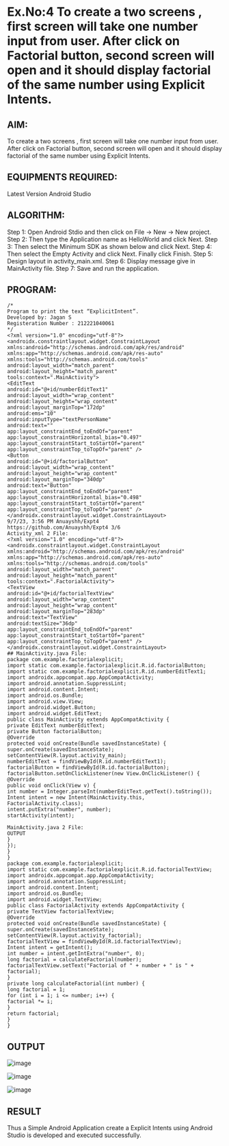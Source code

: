 # Ex.No:4 To create a two screens , first screen will take one number input from user. After click on Factorial button, second screen will open and it should display factorial of the same number using Explicit Intents.


## AIM:

To create a two screens , first screen will take one number input from user. After click on Factorial button, second screen will open and it should display factorial of the same number using Explicit Intents.


## EQUIPMENTS REQUIRED:

Latest Version Android Studio

## ALGORITHM:
Step 1: Open Android Stdio and then click on File -> New -> New project.
Step 2: Then type the Application name as HelloWorld and click Next.
Step 3: Then select the Minimum SDK as shown below and click Next.
Step 4: Then select the Empty Activity and click Next. Finally click Finish.
Step 5: Design layout in activity_main.xml.
Step 6: Display message give in MainActivity file.
Step 7: Save and run the application.


## PROGRAM:
```
/*
Program to print the text “ExplicitIntent”.
Developed by: Jagan S
Registeration Number : 212221040061
*/
<?xml version="1.0" encoding="utf-8"?>
<androidx.constraintlayout.widget.ConstraintLayout
xmlns:android="http://schemas.android.com/apk/res/android"
xmlns:app="http://schemas.android.com/apk/res-auto"
xmlns:tools="http://schemas.android.com/tools"
android:layout_width="match_parent"
android:layout_height="match_parent"
tools:context=".MainActivity">
<EditText
android:id="@+id/numberEditText1"
android:layout_width="wrap_content"
android:layout_height="wrap_content"
android:layout_marginTop="172dp"
android:ems="10"
android:inputType="textPersonName"
android:text=""
app:layout_constraintEnd_toEndOf="parent"
app:layout_constraintHorizontal_bias="0.497"
app:layout_constraintStart_toStartOf="parent"
app:layout_constraintTop_toTopOf="parent" />
<Button
android:id="@+id/factorialButton"
android:layout_width="wrap_content"
android:layout_height="wrap_content"
android:layout_marginTop="340dp"
android:text="Button"
app:layout_constraintEnd_toEndOf="parent"
app:layout_constraintHorizontal_bias="0.498"
app:layout_constraintStart_toStartOf="parent"
app:layout_constraintTop_toTopOf="parent" />
</androidx.constraintlayout.widget.ConstraintLayout>
9/7/23, 3:56 PM Anuayshh/Expt4
https://github.com/Anuayshh/Expt4 3/6
Activity_xml 2 File:
<?xml version="1.0" encoding="utf-8"?>
<androidx.constraintlayout.widget.ConstraintLayout
xmlns:android="http://schemas.android.com/apk/res/android"
xmlns:app="http://schemas.android.com/apk/res-auto"
xmlns:tools="http://schemas.android.com/tools"
android:layout_width="match_parent"
android:layout_height="match_parent"
tools:context=".FactorialActivity">
<TextView
android:id="@+id/factorialTextView"
android:layout_width="wrap_content"
android:layout_height="wrap_content"
android:layout_marginTop="283dp"
android:text="TextView"
android:textSize="36dp"
app:layout_constraintEnd_toEndOf="parent"
app:layout_constraintStart_toStartOf="parent"
app:layout_constraintTop_toTopOf="parent" />
</androidx.constraintlayout.widget.ConstraintLayout>
## MainActivity.java File:
package com.example.factorialexplicit;
import static com.example.factorialexplicit.R.id.factorialButton;
import static com.example.factorialexplicit.R.id.numberEditText1;
import androidx.appcompat.app.AppCompatActivity;
import android.annotation.SuppressLint;
import android.content.Intent;
import android.os.Bundle;
import android.view.View;
import android.widget.Button;
import android.widget.EditText;
public class MainActivity extends AppCompatActivity {
private EditText numberEditText;
private Button factorialButton;
@Override
protected void onCreate(Bundle savedInstanceState) {
super.onCreate(savedInstanceState);
setContentView(R.layout.activity_main);
numberEditText = findViewById(R.id.numberEditText1);
factorialButton = findViewById(R.id.factorialButton);
factorialButton.setOnClickListener(new View.OnClickListener() {
@Override
public void onClick(View v) {
int number = Integer.parseInt(numberEditText.getText().toString());
Intent intent = new Intent(MainActivity.this, FactorialActivity.class);
intent.putExtra("number", number);
startActivity(intent);

MainActivity.java 2 File:
OUTPUT
}
});
}
}
package com.example.factorialexplicit;
import static com.example.factorialexplicit.R.id.factorialTextView;
import androidx.appcompat.app.AppCompatActivity;
import android.annotation.SuppressLint;
import android.content.Intent;
import android.os.Bundle;
import android.widget.TextView;
public class FactorialActivity extends AppCompatActivity {
private TextView factorialTextView;
@Override
protected void onCreate(Bundle savedInstanceState) {
super.onCreate(savedInstanceState);
setContentView(R.layout.activity_factorial);
factorialTextView = findViewById(R.id.factorialTextView);
Intent intent = getIntent();
int number = intent.getIntExtra("number", 0);
long factorial = calculateFactorial(number);
factorialTextView.setText("Factorial of " + number + " is " + factorial);
}
private long calculateFactorial(int number) {
long factorial = 1;
for (int i = 1; i <= number; i++) {
factorial *= i;
}
return factorial;
}
}

```

## OUTPUT

![image](https://github.com/suryacse05/Mobile-Application-Development/assets/134905062/e2a17fa6-ca2d-4a7b-86e5-902c91ebdfd8)

![image](https://github.com/JaganSivakumaran/Experiment-4/assets/134905062/5133c116-b75d-4e44-8f84-8c5f6a84017f)


![image](https://github.com/JaganSivakumaran/Experiment-4/assets/134905062/8b9a6a65-4888-4403-8d46-dee22c811555)




## RESULT
Thus a Simple Android Application create a Explicit Intents using Android Studio is developed and executed successfully.






